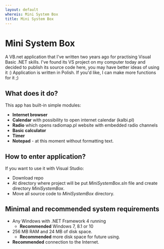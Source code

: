 ```yaml
---
layout: default
whereis: Mini System Box
title: Mini System Box
---
```


# Mini System Box
A VB.net application that I've written two years ago for practising Visual Basic .NET skills. I've found its VS project on my computer today and decided to publish its source code here, you may have better ideas of using it :)
Application is written in Polish. If you'd like, I can make more functions for it ;)

## What does it do?
This app has built-in simple modules:
* **Internet browser**
* **Calendar** with possibility to open internet calendar (kalbi.pl)
* **Radio** which opens radiomap.pl website with embedded radio channels
* **Basic calculator**
* **Timer**
* **Notepad** - at this moment without formatting text.

## How to enter application?
If you want to use it with Visual Studio:
* Download repo
* At directory where project will be put *MiniSystemBox.sln* file and create directory *MiniSystemBox*.
* Move all source code to *MiniSystemBox* directory.

## Minimal and recommended system requirements
* Any Windows with .NET Framework 4 running
  * **Recommended** Windows 7, 8.1 or 10
* 256 MB RAM and 24 MB of disk space.
  * **Recommended** more disk space for future using.
* **Recommended** connection to the Internet.
